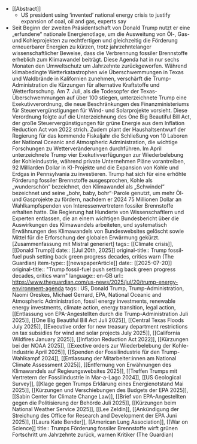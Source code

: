- [[Abstract]]
	- US president using ‘invented’ national energy crisis to justify expansion of coal, oil and gas, experts say
- Seit Beginn der zweiten Präsidentschaft von Donald Trump nutzt er 
  eine „erfundene“ nationale Energienotlage, um die Ausweitung von Öl-, Gas- und Kohleprojekten zu rechtfertigen und gleichzeitig die Förderung erneuerbarer Energien zu kürzen, trotz jahrzehntelanger wissenschaftlicher Beweise, dass die Verbrennung fossiler Brennstoffe erheblich zum Klimawandel beiträgt. Diese Agenda hat in nur sechs Monaten den Umweltschutz um Jahrzehnte zurückgeworfen. Während klimabedingte Wetterkatastrophen wie Überschwemmungen in Texas und Waldbrände in Kalifornien zunehmen, verschärft die Trump-Administration  die Kürzungen für alternative Kraftstoffe und Wetterforschung. Am 7.  Juli, als die Todesopfer der Texas-Überschwemmungen auf über 100 stiegen, unterzeichnete Trump eine Exekutivverordnung, die neue Beschränkungen des Finanzministeriums für Steuervergünstigungen für Wind- und Solarprojekte vorsieht. Diese Verordnung folgte auf die Unterzeichnung des One Big Beautiful Bill Act, der große 
  Steuervergünstigungen für grüne Energie aus dem Inflation Reduction Act von 2022 strich. Zudem plant der Haushaltsentwurf der Regierung für das  kommende Fiskaljahr die Schließung von 10 Laboren der National Oceanic and Atmospheric Administration, die wichtige Forschungen zu Wetterveränderungen durchführen. Im April unterzeichnete Trump vier Exekutivverfügungen zur Wiederbelebung der Kohleindustrie, während private Unternehmen Pläne vorantreiben, 92 Milliarden Dollar in KI-Projekte und die Expansion von Kohle und Erdgas in Pennsylvania zu investieren. Trump hat sich für eine erhöhte Förderung fossiler Brennstoffe ausgesprochen, Kohle als „wunderschön“ bezeichnet, den  Klimawandel als „Schwindel“ bezeichnet und seine „bohr, baby, 
  bohr“-Parole genutzt, um mehr Öl- und Gasprojekte zu fördern, nachdem er 2024 75 Millionen Dollar an Wahlkampfspenden von Interessenvertretern  fossiler Brennstoffe erhalten hatte. Die Regierung hat Hunderte von  Wissenschaftlern und Experten entlassen, die an einem wichtigen  Bundesbericht über die Auswirkungen des Klimawandels arbeiteten, und  systematisch Erwähnungen des Klimawandels von Bundeswebsites gelöscht sowie Mittel für die Erforschung der globalen Erwärmung gekürzt. 
  [Zusammenfassung mit Mistral generiert]
tags:: [[Climate crisis]], [[Donald Trump]]
date:: [[Jul 20th, 2025]]
original-title:: Trump fossil-fuel push setting back green progress decades, critics warn (The Guardian)
item-type:: [[newspaperArticle]]
date:: [[2025-07-20]]
original-title:: "Trump fossil-fuel push setting back green progress decades, critics warn"
language:: en-GB
url:: https://www.theguardian.com/us-news/2025/jul/20/trump-energy-environment-agenda
tags::  US, Donald Trump, Trump-Administration, Naomi Oreskes, Michael Gerrard, EPA, National Oceanic and Atmospheric Administration, fossil energy investments, renewable energy investments, climate action, energy transition, legal action,  [[Entlassung von EPA-Angestellten durch die Trump-Administration Juli 2025]], [[One Big Beautiful Bill Act Juli 2025]], [[Central Texas Floods July 2025]], [[Executive order for new treasury department restrictions on tax subsidies for wind and solar projects July 2025]], [[California Wildfires January 2025]], [[Inflation Reduction Act 2022]], [[Kürzungen bei der NOAA 2025]], [[Exective orders zur Wiederbelebung der Kohle-Industrie April 2025]], [[Spenden der Fossilindustrie für den Trump-Wahlkampf 2024]], [[Entlassung der Mitarbeiter:innen am National Climate Assessment 2025]], [[Entfernung von Erwähnungen des Klimawandels auf Regieungswebsites 2025]], [[Treffen Trumps mit Vertretern der Fossilindustrie in Mar-a-Lago 2024]], [[US Geological Survey]], [[Klage gegen Trumps Erklärung eines Energienotstand Mai 2025]], [[Kürzungen und Verschiebungen des Budgets der EPA 2025]], [[Sabin Center for Climate Change Law]], [[Brief von EPA-Angestellten gegen die Politisierung der Behörde Juli 2025]], [[Kürzungen beim National Weather Service 2025]], [[Lee Zeldin]], [[Ankündigung der Streichung des Office for Research and Development der EPA Juni 2025]], [[Laura Kate Bender]], [[American Lung Association]], [[War on Science]] 
title:: Trumps Förderung fossiler Brennstoffe wirft grünen Fortschritt um Jahrzehnte zurück, warnen Kritiker (The Guardian)
